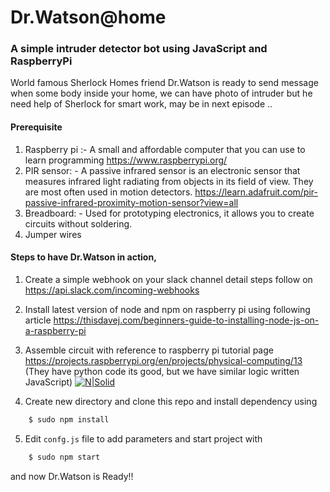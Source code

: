 
# Dr.Watson@home
### A simple intruder detector bot using JavaScript and RaspberryPi 
World famous Sherlock Homes friend Dr.Watson is ready to send message when some body inside your home, we can have photo of intruder but he need help of Sherlock for smart work, may be in next episode ..
#### Prerequisite
1.	Raspberry pi :- A small and affordable computer that you can use to learn programming
	https://www.raspberrypi.org/
2.	PIR sensor: - A passive infrared sensor is an electronic sensor that measures infrared light radiating from objects in its field of view. They are most often used in motion detectors.
    https://learn.adafruit.com/pir-passive-infrared-proximity-motion-sensor?view=all
3.	Breadboard: - Used for prototyping electronics, it allows you to create circuits without soldering.
4.	Jumper wires
#### Steps to have Dr.Watson in action,
1.	Create a simple webhook on your slack channel detail steps follow on
    https://api.slack.com/incoming-webhooks
2.	Install latest version of node and npm on raspberry pi using following article
    https://thisdavej.com/beginners-guide-to-installing-node-js-on-a-raspberry-pi
3.	Assemble circuit with reference to raspberry pi tutorial page https://projects.raspberrypi.org/en/projects/physical-computing/13
(They have python code its good, but we have similar logic written JavaScript) 
    [![N|Solid](https://projects-static.raspberrypi.org/projects/physical-computing/0cb2cbd34292a05a668aeea3f291ceb3c7d9cd83/en/images/pir_wiring.png)](https://nodesource.com/products/nsolid)
 
4.	Create new directory and clone this repo and install dependency using 
```sh
    $ sudo npm install
```
5.	Edit `confg.js` file to add parameters and start project with
```sh
    $ sudo npm start 
``` 
and now Dr.Watson is Ready!!
